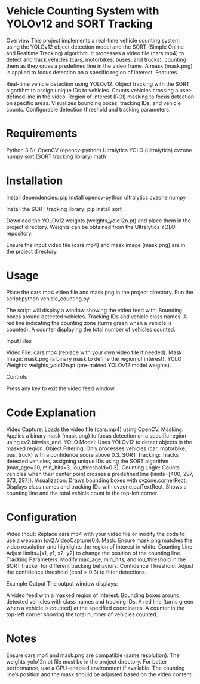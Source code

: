 # Vehicle Counting System with YOLOv12 and SORT Tracking
Overview
This project implements a real-time vehicle counting system using the YOLOv12 object detection model and the SORT (Simple Online and Realtime Tracking) algorithm. It processes a video file (cars.mp4) to detect and track vehicles (cars, motorbikes, buses, and trucks), counting them as they cross a predefined line in the video frame. A mask (mask.png) is applied to focus detection on a specific region of interest.
Features

Real-time vehicle detection using YOLOv12.
Object tracking with the SORT algorithm to assign unique IDs to vehicles.
Counts vehicles crossing a user-defined line in the video.
Region of interest (ROI) masking to focus detection on specific areas.
Visualizes bounding boxes, tracking IDs, and vehicle counts.
Configurable detection threshold and tracking parameters.

# Requirements

Python 3.8+
OpenCV (opencv-python)
Ultralytics YOLO (ultralytics)
cvzone
numpy
sort (SORT tracking library)
math

# Installation

Install dependencies:
pip install opencv-python ultralytics cvzone numpy


Install the SORT tracking library:
pip install sort


Download the YOLOv12 weights (weights_yolo12n.pt) and place them in the project directory. Weights can be obtained from the Ultralytics YOLO repository.

Ensure the input video file (cars.mp4) and mask image (mask.png) are in the project directory.


# Usage

Place the cars.mp4 video file and mask.png in the project directory.
Run the script:python vehicle_counting.py


The script will display a window showing the video feed with:
Bounding boxes around detected vehicles.
Tracking IDs and vehicle class names.
A red line indicating the counting zone (turns green when a vehicle is counted).
A counter displaying the total number of vehicles counted.



Input Files

Video File: cars.mp4 (replace with your own video file if needed).
Mask Image: mask.png (a binary mask to define the region of interest).
YOLO Weights: weights_yolo12n.pt (pre-trained YOLOv12 model weights).

Controls

Press any key to exit the video feed window.

# Code Explanation

Video Capture: Loads the video file (cars.mp4) using OpenCV.
Masking: Applies a binary mask (mask.png) to focus detection on a specific region using cv2.bitwise_and.
YOLO Model: Uses YOLOv12 to detect objects in the masked region.
Object Filtering: Only processes vehicles (car, motorbike, bus, truck) with a confidence score above 0.3.
SORT Tracking: Tracks detected vehicles, assigning unique IDs using the SORT algorithm (max_age=20, min_hits=3, iou_threshold=0.3).
Counting Logic: Counts vehicles when their center point crosses a predefined line (limits=[400, 297, 673, 297]).
Visualization:
Draws bounding boxes with cvzone.cornerRect.
Displays class names and tracking IDs with cvzone.putTextRect.
Shows a counting line and the total vehicle count in the top-left corner.



# Configuration

Video Input: Replace cars.mp4 with your video file or modify the code to use a webcam (cv2.VideoCapture(0)).
Mask: Ensure mask.png matches the video resolution and highlights the region of interest in white.
Counting Line: Adjust limits=[x1, y1, x2, y2] to change the position of the counting line.
Tracking Parameters: Modify max_age, min_hits, and iou_threshold in the SORT tracker for different tracking behaviors.
Confidence Threshold: Adjust the confidence threshold (conf > 0.3) to filter detections.

Example Output
The output window displays:

A video feed with a masked region of interest.
Bounding boxes around detected vehicles with class names and tracking IDs.
A red line (turns green when a vehicle is counted) at the specified coordinates.
A counter in the top-left corner showing the total number of vehicles counted.

# Notes

Ensure cars.mp4 and mask.png are compatible (same resolution).
The weights_yolo12n.pt file must be in the project directory.
For better performance, use a GPU-enabled environment if available.
The counting line’s position and the mask should be adjusted based on the video content.
